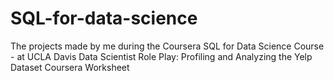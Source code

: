 # SQL-for-data-science
The projects made by me during the Coursera SQL for Data Science Course - at UCLA Davis
Data Scientist Role Play: Profiling and Analyzing the Yelp Dataset Coursera Worksheet
